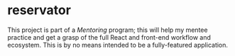 # reservator

This project is part of a *Mentoring* program; this will help my mentee practice and get a grasp of the full React and front-end workflow and ecosystem. This is by no means intended to be a fully-featured application.
